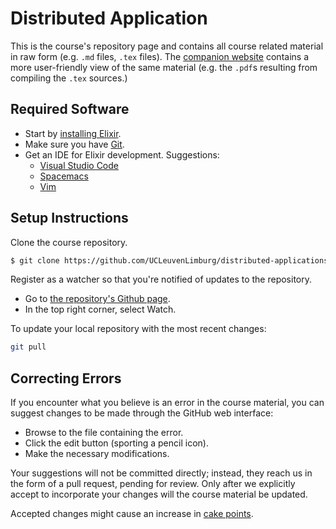 # Distributed Application

This is the course's repository page and contains
all course related material in raw form (e.g. `.md` files, `.tex` files).
The [companion website](https://ucleuvenlimburg.github.io/distributed-applications/)
contains a more user-friendly view of the same material (e.g. the `.pdf`s resulting
from compiling the `.tex` sources.)

## Required Software

* Start by [installing Elixir](https://elixir-lang.org/install.html).
* Make sure you have [Git](installed).
* Get an IDE for Elixir development. Suggestions:
  * [Visual Studio Code](https://code.visualstudio.com/)
  * [Spacemacs](http://spacemacs.org/)
  * [Vim](https://www.vim.org/)

## Setup Instructions

Clone the course repository.

```bash
$ git clone https://github.com/UCLeuvenLimburg/distributed-applications.git
```

Register as a watcher so that you're notified of updates to the repository.

* Go to [the repository's Github page](https://github.com/UCLeuvenLimburg/distributed-applications).
* In the top right corner, select Watch.

To update your local repository with the most recent changes:

```bash
git pull
```

## Correcting Errors

If you encounter what you believe is an error in the course material,
you can suggest changes to be made through the GitHub web interface:

* Browse to the file containing the error.
* Click the edit button (sporting a pencil icon).
* Make the necessary modifications.

Your suggestions will not be committed directly;
instead, they reach us in the form of a pull request, pending for review. Only
after we explicitly accept to incorporate your changes will the course material be updated.

Accepted changes might cause an increase in [cake points](https://ucleuvenlimburg.github.io/cakepoints/).
